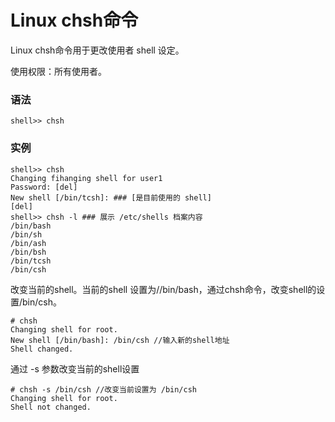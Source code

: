 # Linux chsh命令

Linux chsh命令用于更改使用者 shell 设定。

使用权限：所有使用者。

### 语法

    shell>> chsh

### 实例

    shell>> chsh
    Changing fihanging shell for user1
    Password: [del]
    New shell [/bin/tcsh]: ### [是目前使用的 shell]
    [del]
    shell>> chsh -l ### 展示 /etc/shells 档案内容
    /bin/bash
    /bin/sh
    /bin/ash
    /bin/bsh
    /bin/tcsh
    /bin/csh
    

改变当前的shell。当前的shell 设置为//bin/bash，通过chsh命令，改变shell的设置/bin/csh。

    # chsh
    Changing shell for root.
    New shell [/bin/bash]: /bin/csh //输入新的shell地址
    Shell changed.
    

通过 -s 参数改变当前的shell设置

    # chsh -s /bin/csh //改变当前设置为 /bin/csh
    Changing shell for root.
    Shell not changed.
    